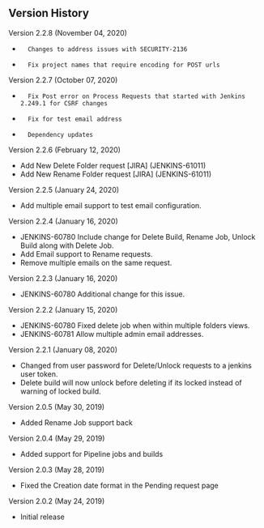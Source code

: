 
## Version History

Version 2.2.8 (November 04, 2020)

- 		Changes to address issues with SECURITY-2136
-		Fix project names that require encoding for POST urls

Version 2.2.7 (October 07, 2020)

-       Fix Post error on Process Requests that started with Jenkins 2.249.1 for CSRF changes
-       Fix for test email address
-       Dependency updates

Version 2.2.6 (February 12, 2020)

-	Add New Delete Folder request [JIRA] (JENKINS-61011)
-	Add New Rename Folder request [JIRA] (JENKINS-61011)

Version 2.2.5 (January 24, 2020)

-	Add multiple email support to test email configuration.

Version 2.2.4 (January 16, 2020)

-	JENKINS-60780 Include change for Delete Build, Rename Job, Unlock Build along with Delete Job.
-	Add Email support to Rename requests.
-	Remove multiple emails on the same request.

Version 2.2.3 (January 16, 2020)

-	JENKINS-60780 Additional change for this issue.

Version 2.2.2 (January 15, 2020)

-	JENKINS-60780 Fixed delete job when within multiple folders views.
-	JENKINS-60781 Allow multiple admin email addresses.

Version 2.2.1 (January 08, 2020)

-	Changed from user password for Delete/Unlock requests to a jenkins user token.
-	Delete build will now unlock before deleting if its locked instead of warning of locked build.

Version 2.0.5 (May 30, 2019)

-   Added Rename Job support back

Version 2.0.4 (May 29, 2019)

-   Added support for Pipeline jobs and builds

Version 2.0.3 (May 28, 2019)

-   Fixed the Creation date format in the Pending request page

Version 2.0.2 (May 24, 2019)

-   Initial release

